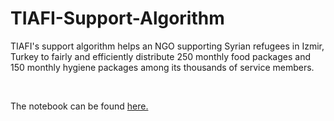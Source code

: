 # TIAFI-Support-Algorithm

TIAFI's support algorithm helps an NGO supporting Syrian refugees in Izmir, Turkey to fairly and efficiently distribute 250 monthly food packages and 150 monthly hygiene packages among its thousands of service members. 

<br/>

The notebook can be found [here.](TIAFI_algorithm.ipynb)
